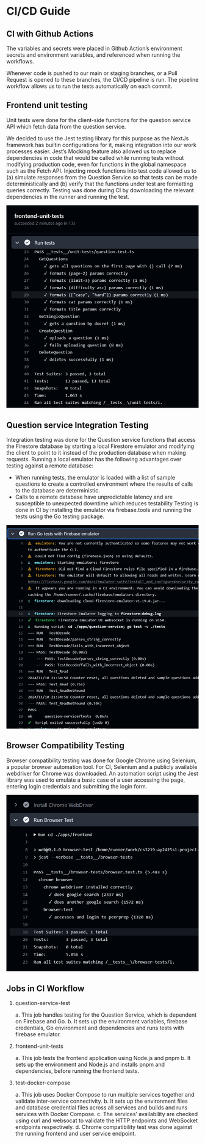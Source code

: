# CI/CD Guide

## CI with Github Actions

The variables and secrets were placed in Github Action’s environment secrets and environment variables, and referenced when running the workflows.

Whenever code is pushed to our main or staging branches, or a Pull Request is opened to these branches, the CI/CD pipeline is run. The pipeline workflow allows us to run the tests automatically on each commit.

## Frontend unit testing

Unit tests were done for the client-side functions for the question service API which fetch data from the question service.

We decided to use the Jest testing library for this purpose as the NextJs framework has builtin configurations for it, making integration into our work processes easier. Jest’s Mocking feature also allowed us to replace dependencies in code that would be called while running tests without modifying production code, even for functions in the global namespace such as the Fetch API. Injecting mock functions into test code allowed us to (a) simulate responses from the Question Service so that tests can be made deterministically and (b) verify that the functions under test are formatting queries correctly. Testing was done during CI by downloading the relevant dependencies in the runner and running the test.

![Frontend Unit Testing](./unit_testing_workflow.png)

## Question service Integration Testing

Integration testing was done for the Question service functions that access the Firestore database by starting a local Firestore emulator and modifying the client to point to it instead of the production database when making requests. Running a local emulator has the following advantages over testing against a remote database:

- When running tests, the emulator is loaded with a list of sample questions to create a controlled environment where the results of calls to the database are deterministic.
- Calls to a remote database have unpredictable latency and are susceptible to unexpected downtime which reduces testability Testing is done in CI by installing the emulator via firebase.tools and running the tests using the Go testing package.

![Question Service Integration Testing](./question_service_testing.png)

## Browser Compatibility Testing

Browser compatibility testing was done for Google Chrome using Selenium, a popular browser automation tool.
For CI, Selenium and a publicly available webdriver for Chrome was downloaded. An automation script using the Jest library was used to emulate a basic case of a user accessing the page, entering login credentials and submitting the login form.

![Browser Compatibility Testing](./browser_test.png)

## Jobs in CI Workflow

1. question-service-test

   a. This job handles testing for the Question Service, which is dependent on Firebase and Go.
   b. It sets up the environment variables, firebase credentials, Go environment and dependencies and runs tests with firebase emulator.

2. frontend-unit-tests

   a. This job tests the frontend application using Node.js and pnpm
   b. It sets up the environment and Node.js and installs pnpm and dependencies, before running the frontend tests.

3. test-docker-compose

   a. This job uses Docker Compose to run multiple services together and validate inter-service connectivity.
   b. It sets up the environment files and database credential files across all services and builds and runs services with Docker Compose.
   c. The services’ availability are checked using curl and websocat to validate the HTTP endpoints and WebSocket endpoints respectively.
   d. Chrome compatibility test was done against the running frontend and user service endpoint.
